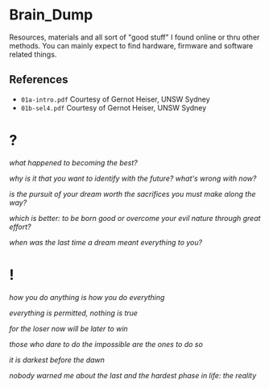 # Brain_Dump
Resources, materials and all sort of "good stuff" I found online or thru other methods. You can mainly expect to find hardware, firmware and software related things.

## References

* `01a-intro.pdf` Courtesy of Gernot Heiser, UNSW Sydney
* `01b-sel4.pdf` Courtesy of Gernot Heiser, UNSW Sydney

# ?
*what happened to becoming the best?*

*why is it that you want to identify with the future? what's wrong with now?*

*is the pursuit of your dream worth the sacrifices you must make along the way?*

*which is better: to be born good or overcome your evil nature through great effort?*

*when was the last time a dream meant everything to you?*

# !
*how you do anything is how you do everything*

*everything is permitted, nothing is true*

*for the loser now will be later to win*

*those who dare to do the impossible are the ones to do so*

*it is darkest before the dawn*

*nobody warned me about the last and the hardest phase in life: the reality*
